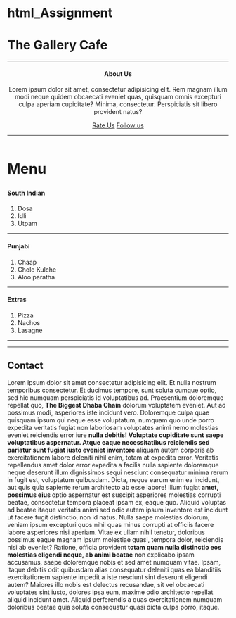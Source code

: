 # html_Assignment
<!DOCTYPE html>
<html lang="en">
<head>
    <meta charset="UTF-8">
    <meta name="viewport" content="width=device-width, initial-scale=1.0">
    <title>Assignment1</title>
    <h1>The Gallery Cafe</h1>
    <hr>
</head>

<body>
    <header>
        <h4>About Us</h4>
        <p>Lorem ipsum dolor sit amet, consectetur adipisicing elit. Rem magnam illum modi neque quidem obcaecati eveniet quas, quisquam omnis excepturi culpa aperiam cupiditate? Minima, consectetur. Perspiciatis sit libero provident natus?</p>
        <div>
            <a href="#">Rate Us</a>
            <a href="#">Follow us</a>
        </div>
        <hr>
    </header>
    <section>
        <h2 style="font-size: 32px;">Menu</h2>
        <h4>South Indian</h4>
        <ol>
            <li>Dosa</li>
            <li>Idli</li>
            <li>Utpam</li>
        </ol>
        <hr>
        <h4>Punjabi</h4>
        <ol>
            <li>Chaap</li>
            <li>Chole Kulche</li>
            <li>Aloo paratha</li>
        </ol>
        <hr>
        <h4>Extras</h4>
        <ol>
            <li>Pizza</li>
            <li>Nachos</li>
            <li>Lasagne</li>
        </ol>
        <hr><hr>
        <h2>Contact</h2>
        <p>Lorem ipsum dolor sit amet consectetur adipisicing elit. Et nulla nostrum temporibus consectetur. Et ducimus tempore, sunt soluta cumque optio, sed hic numquam perspiciatis id voluptatibus ad. Praesentium doloremque repellat quo, <b>The Biggest Dhaba Chain</b> dolorum voluptatem eveniet. Aut ad possimus modi, asperiores iste incidunt vero. Doloremque culpa quae quisquam ipsum qui neque esse voluptatum, numquam quo unde porro expedita veritatis fugiat non laboriosam voluptates animi nemo molestias eveniet reiciendis error iure <b>nulla debitis! Voluptate cupiditate sunt saepe voluptatibus aspernatur. Atque eaque necessitatibus reiciendis sed pariatur sunt fugiat iusto eveniet inventore </b>aliquam autem corporis ab exercitationem labore deleniti nihil enim, totam at expedita error. Veritatis repellendus amet dolor error expedita a facilis nulla sapiente doloremque neque deserunt illum dignissimos sequi nesciunt consequatur minima rerum in fugit est, voluptatum quibusdam. Dicta, neque earum enim ea incidunt, aut quis quia sapiente rerum architecto ab esse labore! Illum fugiat<b> amet, possimus eius </b>optio aspernatur est suscipit asperiores molestias corrupti beatae, consectetur tempora placeat ipsam ex, eaque quo. Aliquid voluptas ad beatae itaque veritatis animi sed odio autem ipsum inventore est incidunt ut facere fugit distinctio, non id natus. Nulla saepe molestias dolorum, veniam ipsum excepturi quos nihil quas minus corrupti at officiis facere labore asperiores nisi aperiam. Vitae ex ullam nihil tenetur, doloribus possimus eaque magnam ipsum molestiae quasi, tempora dolor, reiciendis nisi ab eveniet? Ratione, officia provident<b> totam quam nulla distinctio eos molestias eligendi neque, ab animi beatae</b> non explicabo ipsam accusamus, saepe doloremque nobis et sed amet numquam vitae. Ipsam, itaque debitis odit quibusdam alias consequatur deleniti quas ea blanditiis exercitationem sapiente impedit a iste nesciunt sint deserunt eligendi autem? Maiores illo nobis est delectus recusandae, sit vel obcaecati voluptates sint iusto, dolores ipsa eum, maxime odio architecto repellat aliquid incidunt amet. Aliquid perferendis a quas exercitationem numquam doloribus beatae quia soluta consequatur quasi dicta culpa porro, itaque.</p>
    </section>
</body>
</html>

